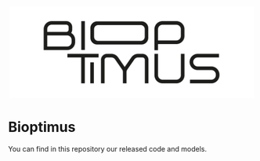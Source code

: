 <p align="center">
<img src="./logo.png" width="500" height="187" />
</p>

# Bioptimus

You can find in this repository our released code and models.